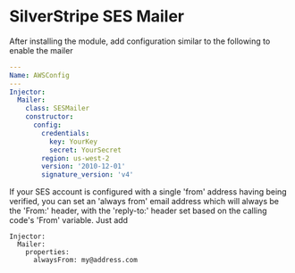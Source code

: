 # SilverStripe SES Mailer

After installing the module, add configuration similar to the following
to enable the mailer

```yml
---
Name: AWSConfig
---
Injector:
  Mailer:
    class: SESMailer
    constructor:
      config:
        credentials: 
          key: YourKey
          secret: YourSecret
        region: us-west-2
        version: '2010-12-01'
        signature_version: 'v4'
```


If your SES account is configured with a single 'from' address having being 
verified, you can set an 'always from' email address which will always be the 
'From:' header, with the 'reply-to:' header set based on the calling code's
'From' variable. Just add

```
Injector:
  Mailer:
    properties:
      alwaysFrom: my@address.com
```

